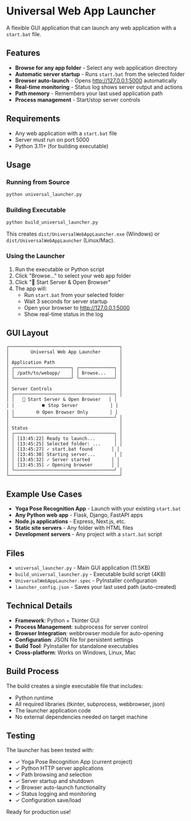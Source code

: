 # Universal Web App Launcher

A flexible GUI application that can launch any web application with a `start.bat` file.

## Features

- **Browse for any app folder** - Select any web application directory
- **Automatic server startup** - Runs `start.bat` from the selected folder
- **Browser auto-launch** - Opens http://127.0.0.1:5000 automatically
- **Real-time monitoring** - Status log shows server output and actions
- **Path memory** - Remembers your last used application path
- **Process management** - Start/stop server controls

## Requirements

- Any web application with a `start.bat` file
- Server must run on port 5000
- Python 3.11+ (for building executable)

## Usage

### Running from Source
```bash
python universal_launcher.py
```

### Building Executable
```bash
python build_universal_launcher.py
```
This creates `dist/UniversalWebAppLauncher.exe` (Windows) or `dist/UniversalWebAppLauncher` (Linux/Mac).

### Using the Launcher
1. Run the executable or Python script
2. Click "Browse..." to select your web app folder
3. Click "🚀 Start Server & Open Browser"
4. The app will:
   - Run `start.bat` from your selected folder
   - Wait 3 seconds for server startup
   - Open your browser to http://127.0.0.1:5000
   - Show real-time status in the log

## GUI Layout

```
┌─────────────────────────────────────────┐
│        Universal Web App Launcher       │
│                                         │
│ Application Path                        │
│ ┌─────────────────────┐ ┌─────────────┐ │
│ │ /path/to/webapp/    │ │ Browse...   │ │
│ └─────────────────────┘ └─────────────┘ │
│                                         │
│ Server Controls                         │
│ ┌─────────────────────────────────────┐ │
│ │   🚀 Start Server & Open Browser   │ │
│ │          ⏹️ Stop Server            │ │
│ │        🌐 Open Browser Only        │ │
│ └─────────────────────────────────────┘ │
│                                         │
│ Status                                  │
│ ┌─────────────────────────────────────┐ │
│ │ [13:45:22] Ready to launch...       │ │
│ │ [13:45:25] Selected folder: ...     │ │
│ │ [13:45:27] ✓ start.bat found       │ │
│ │ [13:45:30] Starting server...       │ │
│ │ [13:45:32] ✓ Server started        │ │
│ │ [13:45:35] ✓ Opening browser       │ │
│ └─────────────────────────────────────┘ │
└─────────────────────────────────────────┘
```

## Example Use Cases

- **Yoga Pose Recognition App** - Launch with your existing `start.bat`
- **Any Python web app** - Flask, Django, FastAPI apps
- **Node.js applications** - Express, Next.js, etc.
- **Static site servers** - Any folder with HTML files
- **Development servers** - Any project with a `start.bat` script

## Files

- `universal_launcher.py` - Main GUI application (11.5KB)
- `build_universal_launcher.py` - Executable build script (4KB)
- `UniversalWebAppLauncher.spec` - PyInstaller configuration
- `launcher_config.json` - Saves your last used path (auto-created)

## Technical Details

- **Framework**: Python + Tkinter GUI
- **Process Management**: subprocess for server control
- **Browser Integration**: webbrowser module for auto-opening
- **Configuration**: JSON file for persistent settings
- **Build Tool**: PyInstaller for standalone executables
- **Cross-platform**: Works on Windows, Linux, Mac

## Build Process

The build creates a single executable file that includes:
- Python runtime
- All required libraries (tkinter, subprocess, webbrowser, json)
- The launcher application code
- No external dependencies needed on target machine

## Testing

The launcher has been tested with:
- ✓ Yoga Pose Recognition App (current project)
- ✓ Python HTTP server applications
- ✓ Path browsing and selection
- ✓ Server startup and shutdown
- ✓ Browser auto-launch functionality
- ✓ Status logging and monitoring
- ✓ Configuration save/load

Ready for production use!
